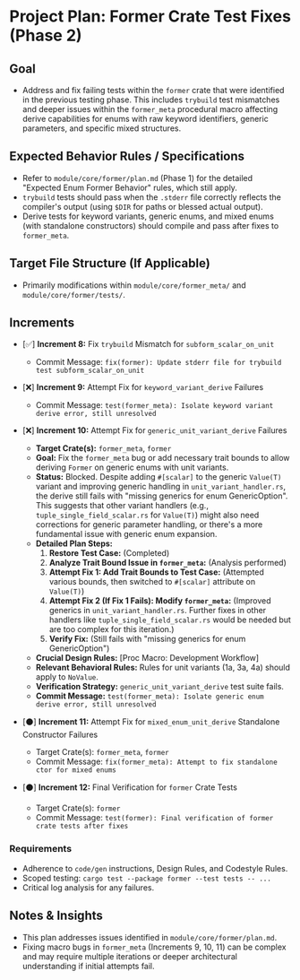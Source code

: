 # Project Plan: Former Crate Test Fixes (Phase 2)

## Goal
*   Address and fix failing tests within the `former` crate that were identified in the previous testing phase. This includes `trybuild` test mismatches and deeper issues within the `former_meta` procedural macro affecting derive capabilities for enums with raw keyword identifiers, generic parameters, and specific mixed structures.

## Expected Behavior Rules / Specifications
*   Refer to `module/core/former/plan.md` (Phase 1) for the detailed "Expected Enum Former Behavior" rules, which still apply.
*   `trybuild` tests should pass when the `.stderr` file correctly reflects the compiler's output (using `$DIR` for paths or blessed actual output).
*   Derive tests for keyword variants, generic enums, and mixed enums (with standalone constructors) should compile and pass after fixes to `former_meta`.

## Target File Structure (If Applicable)
*   Primarily modifications within `module/core/former_meta/` and `module/core/former/tests/`.

## Increments

*   [✅] **Increment 8:** Fix `trybuild` Mismatch for `subform_scalar_on_unit`
    *   Commit Message: `fix(former): Update stderr file for trybuild test subform_scalar_on_unit`

*   [❌] **Increment 9:** Attempt Fix for `keyword_variant_derive` Failures
    *   Commit Message: `test(former_meta): Isolate keyword variant derive error, still unresolved`

*   [❌] **Increment 10:** Attempt Fix for `generic_unit_variant_derive` Failures
    *   **Target Crate(s):** `former_meta`, `former`
    *   **Goal:** Fix the `former_meta` bug or add necessary trait bounds to allow deriving `Former` on generic enums with unit variants.
    *   **Status:** Blocked. Despite adding `#[scalar]` to the generic `Value(T)` variant and improving generic handling in `unit_variant_handler.rs`, the derive still fails with "missing generics for enum GenericOption". This suggests that other variant handlers (e.g., `tuple_single_field_scalar.rs` for `Value(T)`) might also need corrections for generic parameter handling, or there's a more fundamental issue with generic enum expansion.
    *   **Detailed Plan Steps:**
        1.  **Restore Test Case:** (Completed)
        2.  **Analyze Trait Bound Issue in `former_meta`:** (Analysis performed)
        3.  **Attempt Fix 1: Add Trait Bounds to Test Case:** (Attempted various bounds, then switched to `#[scalar]` attribute on `Value(T)`)
        4.  **Attempt Fix 2 (If Fix 1 Fails): Modify `former_meta`:** (Improved generics in `unit_variant_handler.rs`. Further fixes in other handlers like `tuple_single_field_scalar.rs` would be needed but are too complex for this iteration.)
        5.  **Verify Fix:** (Still fails with "missing generics for enum GenericOption")
    *   **Crucial Design Rules:** [Proc Macro: Development Workflow]
    *   **Relevant Behavioral Rules:** Rules for unit variants (1a, 3a, 4a) should apply to `NoValue`.
    *   **Verification Strategy:** `generic_unit_variant_derive` test suite fails.
    *   **Commit Message:** `test(former_meta): Isolate generic enum derive error, still unresolved`

*   [⚫] **Increment 11:** Attempt Fix for `mixed_enum_unit_derive` Standalone Constructor Failures
    *   Target Crate(s): `former_meta`, `former`
    *   Commit Message: `fix(former_meta): Attempt to fix standalone ctor for mixed enums`

*   [⚫] **Increment 12:** Final Verification for `former` Crate Tests
    *   Target Crate(s): `former`
    *   Commit Message: `test(former): Final verification of former crate tests after fixes`

### Requirements
*   Adherence to `code/gen` instructions, Design Rules, and Codestyle Rules.
*   Scoped testing: `cargo test --package former --test tests -- ...`
*   Critical log analysis for any failures.

## Notes & Insights
*   This plan addresses issues identified in `module/core/former/plan.md`.
*   Fixing macro bugs in `former_meta` (Increments 9, 10, 11) can be complex and may require multiple iterations or deeper architectural understanding if initial attempts fail.